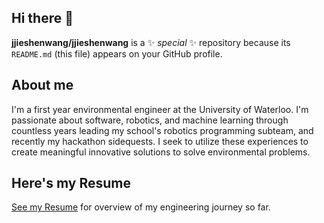 ## Hi there 👋

**jjieshenwang/jjieshenwang** is a ✨ _special_ ✨ repository because its `README.md` (this file) appears on your GitHub profile.

## About me
I'm a first year environmental engineer at the University of Waterloo. I'm passionate about software, robotics, and machine learning through countless years leading my school's robotics programming subteam, and recently my hackathon sidequests. I seek to utilize these experiences to create meaningful innovative solutions to solve environmental problems.

## Here's my Resume
[See my Resume](./Jason_Wangs_Resume_Spring_2025_V2_Cycle_2.pdf) for overview of my engineering journey so far. 
